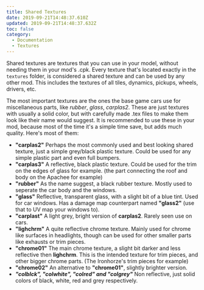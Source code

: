 ```yaml
---
title: Shared Textures
date: 2019-09-21T14:48:37.610Z
updated: 2019-09-21T14:48:37.632Z
toc: false
category:
  - Documentation
  - Textures
---
```

Shared textures are textures that you can use in your model, without needing them in your mod's .cpk. Every texture that's located exactly in the `textures` folder, is considered a shared texture and can be used by any other mod. This includes the textures of all tiles, dynamics, pickups, wheels, drivers, etc.

The most important textures are the ones the base game cars use for miscellaneous parts, like *rubber*, *glass*, *carplas2*. These are just textures with usually a solid color, but with carefully made .tex files to make them look like their name would suggest. It is recommended to use these in your mod, because most of the time it's a simple time save, but adds much quality. Here's most of them:

* **"carplas2"**
  Perhaps the most commonly used and best looking shared texture, just a simple grey/black plastic texture. Could be used for any simple plastic part and even full bumpers.
* **"carplas3"**
  A reflective, black plastic texture. Could be used for the trim on the edges of glass for example. (the part connecting the roof and body on the Apachee for example)
* **"rubber"**
  As the name suggest, a black rubber texture. Mostly used to seperate the car body and the windows.
* **"glass"**
  Reflective, transparent glass, with a slight bit of a blue tint. Used for car windows. Has a damage map counterpart named **"glass2"** (use that to UV map your windows to).
* **"carplast"**
  A light grey, bright version of **carplas2**. Rarely seen use on cars.
* **"lighchrm"**
  A quite reflective chrome texture. Mainly used for chrome like surfaces in headlights, though can be used for other smaller parts like exhausts or trim pieces.  
* **"chrome01"**
  The main chrome texture, a slight bit darker and less reflective then **lighchrm**. This is the intended texture for trim pieces, and other bigger chrome parts. (The Ironhorze's trim pieces for example)
* **"chrome02"**
  An alternative to **"chrome01"**, slightly brighter version.
* **_"colblck", "colwhite", "colred" and "colgrey"_**
  Non reflective, just solid colors of black, white, red and grey respectively.
